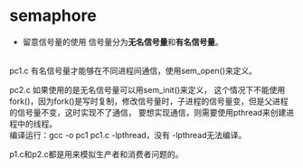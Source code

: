 # semaphore

- 留意信号量的使用
信号量分为**无名信号量**和**有名信号量**。
<br>
pc1.c
有名信号量才能够在不同进程间通信，使用sem_open()来定义。

pc2.c
如果使用的是无名信号量可以用sem_init()来定义，
这个情况下不能使用fork()，因为fork()是写时复制，修改信号量时，子进程的信号量变，但是父进程的信号量不变，这时实现不了通信，
要想实现通信，则需要使用pthread来创建进程中的线程。
<br>
编译运行：gcc -o pc1 pc1.c -lpthread，没有 -lpthread无法编译。

p1.c和p2.c都是用来模拟生产者和消费者问题的。
